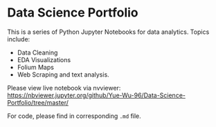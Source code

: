 # Data Science Portfolio


This is a series of Python Jupyter Notebooks for data analytics. Topics include:
* Data Cleaning
* EDA Visualizations
* Folium Maps
* Web Scraping and text analysis.

Please view live notebook via nvviewer:
https://nbviewer.jupyter.org/github/Yue-Wu-96/Data-Science-Portfolio/tree/master/

For code, please find in corresponding `.md` file.

